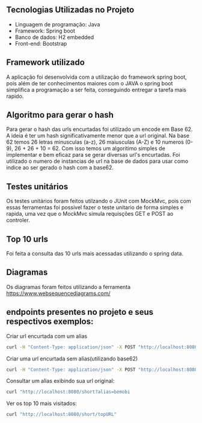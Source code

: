 ## Tecnologias Utilizadas no Projeto
* Linguagem de programação: Java
* Framework: Spring boot
* Banco de dados: H2 embedded
* Front-end: Bootstrap

## Framework utilizado
A aplicação foi desenvolvida com a utilização do framework spring boot, pois além de ter conhecimentos maiores com o JAVA 
o spring boot simplifica a programação a ser feita, conseguindo entregar a tarefa mais rapido.

## Algoritmo para gerar o hash
Para gerar o hash das urls encurtadas foi utilizado um encode em Base 62. A ideia é ter um hash significativamente menor que a url original.
Na base 62 temos 26 letras minusculas (a-z), 26 maiusculas (A-Z) e 10 numeros (0-9), 26 + 26 + 10 = 62. Com isso temos um algoritimo simples de implementar
e bem eficaz para se gerar diversas url's encurtadas.
Foi utilizado o numero de instancias de url na base de dados para usar como indice ao ser gerado o hash com a base62.

## Testes unitários
Os testes unitários foram feitos utilzando o JUnit com MockMvc, pois com essas ferramentas foi possivel fazer o teste unitario de forma simples
e rapida, uma vez que o MockMvc simula requisções GET e POST ao controler.


## Top 10 urls
Foi feita a consulta das 10 urls mais acessadas utilizando o spring data.

## Diagramas
Os diagramas foram feitos utilizando a ferramenta https://www.websequencediagrams.com/

## endpoints presentes no projeto e seus respectivos exemplos:

Criar url encurtada com um alias

```sh
curl -H "Content-Type: application/json" -X POST "http://localhost:8080/short?url=http://bemobi.com.br&alias=bemobi"
```

Criar uma url encurtada sem alias(utilizando base62)

```sh
curl -H "Content-Type: application/json" -X POST "http://localhost:8080/short?url=http://bemobi.com.br
```

Consultar um alias exibindo sua url original:

```sh
curl "http://localhost:8080/short?alias=bemobi
```

Ver os top 10 mais visitados:

```sh
curl "http://localhost:8080/short/topURL"
```

